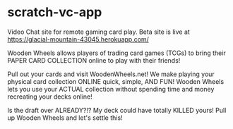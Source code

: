 # scratch-vc-app
Video Chat site for remote gaming card play.  Beta site is live at https://glacial-mountain-43045.herokuapp.com/

Wooden Wheels allows players of trading card games (TCGs) to bring their PAPER CARD COLLECTION online to play with their friends!

Pull out your cards and visit WoodenWheels.net!  We make playing your physical card collection ONLINE quick, simple, AND FUN!  Wooden Wheels lets you use your ACTUAL
collection without spending time and money recreating your decks online!  

Is the draft over ALREADY?!? My deck could have totally KILLED yours!  Pull up Wooden Wheels and let's settle this!  
